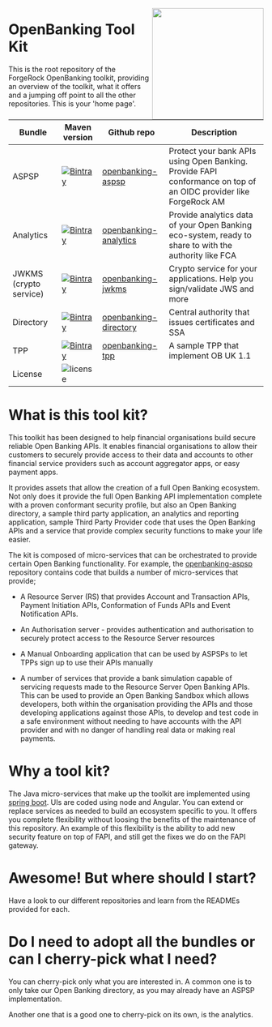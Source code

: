 [<img src="https://raw.githubusercontent.com/ForgeRock/forgerock-logo-dev/master/Logo-fr-dev.png" align="right" width="220px"/>](https://developer.forgerock.com/)

# OpenBanking Tool Kit

This is the root repository of the ForgeRock OpenBanking toolkit, providing an overview of the toolkit, what it offers and a jumping off point to all the other repositories. This is your 'home page'.

| Bundle| Maven version| Github repo | Description |
|---|---|---|---|
|ASPSP|[![Bintray](https://img.shields.io/bintray/v/openbanking-toolkit/OpenBankingToolKit/openbanking-aspsp.svg?maxAge=2592000)](https://bintray.com/openbanking-toolkit/OpenBankingToolKit/openbanking-aspsp)| [openbanking-aspsp](https://github.com/OpenBankingToolkit/openbanking-aspsp/)|Protect your bank APIs using Open Banking. Provide FAPI conformance on top of an OIDC provider like ForgeRock AM|
|Analytics|[![Bintray](https://img.shields.io/bintray/v/openbanking-toolkit/OpenBankingToolKit/openbanking-analytics.svg?maxAge=2592000)](https://bintray.com/openbanking-toolkit/OpenBankingToolKit/openbanking-analytics)|[openbanking-analytics](https://github.com/OpenBankingToolkit/openbanking-analytics/)|Provide analytics data of your Open Banking eco-system, ready to share to with the authority like FCA|
|JWKMS (crypto service)|[![Bintray](https://img.shields.io/bintray/v/openbanking-toolkit/OpenBankingToolKit/openbanking-jwkms.svg?maxAge=2592000)](https://bintray.com/openbanking-toolkit/OpenBankingToolKit/openbanking-jwkms)|[openbanking-jwkms](https://github.com/OpenBankingToolkit/openbanking-jwkms/)|Crypto service for your applications. Help you sign/validate JWS and more|
|Directory|[![Bintray](https://img.shields.io/bintray/v/openbanking-toolkit/OpenBankingToolKit/openbanking-directory.svg?maxAge=2592000)](https://bintray.com/openbanking-toolkit/OpenBankingToolKit/openbanking-directory)|[openbanking-directory](https://github.com/OpenBankingToolkit/openbanking-directory/)|Central authority that issues certificates and SSA|
|TPP|[![Bintray](https://img.shields.io/bintray/v/openbanking-toolkit/OpenBankingToolKit/openbanking-tpp.svg?maxAge=2592000)](https://bintray.com/openbanking-toolkit/OpenBankingToolKit/openbanking-tpp)|[openbanking-tpp](https://github.com/OpenBankingToolkit/openbanking-tpp/)|A sample TPP that implement OB UK 1.1|
|License|![license](https://img.shields.io/github/license/ACRA/acra.svg)|||

# What is this tool kit?

This toolkit has been designed to help financial organisations build secure reliable Open Banking APIs. It enables financial organisations to allow their customers to securely provide access to their data and accounts to other financial service providers such as account aggregator apps, or easy payment apps.

It provides assets that allow the creation of a full Open Banking ecosystem. Not only does it provide the full Open Banking API implementation complete with a proven conformant security profile, but also an Open Banking directory, a sample third party application, an analytics and reporting application, sample Third Party Provider code that uses the Open Banking APIs and a service that provide complex security functions to make your life easier. 

The kit is composed of micro-services that can be orchestrated to provide certain Open Banking functionality. For example, the [openbanking-aspsp](https://github.com/OpenBankingToolkit/openbanking-aspsp/) repository contains code that builds a number of micro-services that provide;

- A Resource Server (RS) that provides Account and Transaction APIs, Payment Initiation APIs, Conformation of Funds APIs and Event Notification APIs.

- An Authorisation server - provides authentication and authorisation to securely protect access to the Resource Server resources
- A Manual Onboarding application that can be used by ASPSPs to let TPPs sign up to use their APIs manually
- A number of services that provide a bank simulation capable of servicing requests made to the Resource Server Open Banking APIs. This can be used to provide an Open Banking Sandbox which allows developers, both within the organisation providing the APIs and those developing applications against those APIs, to develop and test code in a safe environment without needing to have accounts with the API provider and with no danger of handling real data or making real payments.

# Why a tool kit?

The Java micro-services that make up the toolkit are implemented using [spring boot](<https://spring.io/projects/spring-boot>). UIs are coded using node and Angular. You can extend or replace services as needed to build an ecosystem specific to you. It offers you complete flexibility without loosing the benefits of the maintenance of this repository. An example of this flexibility is the ability to add new security feature on top of FAPI, and still get the fixes we do on the FAPI gateway.

# Awesome! But where should I start?

Have a look to our different repositories and learn from the READMEs provided for each. 

# Do I need to adopt all the bundles or can I cherry-pick what I need?

You can cherry-pick only what you are interested in. A common one is to only take our Open Banking directory, as you may already have an ASPSP implementation.

Another one that is a good one to cherry-pick on its own, is the analytics. 